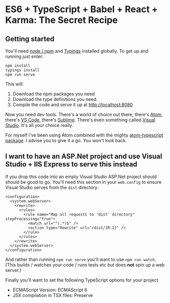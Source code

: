 # ES6 + TypeScript + Babel + React + Karma: The Secret Recipe

## Getting started

You'll need [node / npm](https://nodejs.org/) and [Typings](https://github.com/typings/typings) installed globally.  To get up and running just enter:

```
npm install
typings install
npm run serve
```

This will:

1. Download the npm packages you need
2. Download the type definitions you need.
3. Compile the code and serve it up at [http://localhost:8080](http://localhost:8080)

Now you need dev tools.  There's a world of choice out there; there's [Atom](https://atom.io/), there's [VS Code](https://www.visualstudio.com/en-us/products/code-vs.aspx), there's [Sublime](http://www.sublimetext.com/).  There's even something called [Visual Studio](http://www.visualstudio.com).  It's all your choice really.

For myself I've been using Atom combined with the mighty [atom-typescript package](https://atom.io/packages/atom-typescript).  I advise you to give it a go.  You won't look back.

## I want to have an ASP.Net project and use Visual Studio + IIS Express to serve this instead

If you drop this code into an empty Visual Studio ASP.Net project should should be good to go.  You'll need this section in your `web.config` to ensure Visual Studio serves from the `dist` directory:

```
<configuration>
  <system.webServer>
    <rewrite>
      <rules>
        <rule name="Map all requests to 'dist' directory" stopProcessing="true">
          <match url="^(.*)$" />
          <action type="Rewrite" url="/dist/{R:1}" />
        </rule>
      </rules>
    </rewrite>
  </system.webServer>
</configuration>
```

And rather than running `npm run serve` you'll want to use `npm run watch`.  (This builds / watches your code / runs tests etc but does **not** spin up a web server.)

Finally you'll want to set the following TypeScript options for your project

- ECMAScript Version: ECMAScript 6
- JSX compilation in TSX files: Preserve

